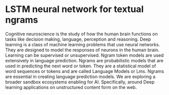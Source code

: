 # LSTM neural network for textual ngrams

Cognitive neuroscience is the study of how the human brain functions on tasks like decision making, language, perception and reasoning. Deep learning is a class of machine learning problems that use neural networks. They are designed to model the responses of neurons in the human brain. Learning can be supervised or unsupervised. Ngram token models are used extensively in language prediction. Ngrams are probabilistic models that are used in predicting the next word or token. They are a statistical model of word sequences or tokens and are called Language Models or Lms. Ngrams are essential in creating language prediction models. We are exploring a broader sandbox ecosystems enabling for AI. Specifically, around Deep learning applications on unstructured content form on the web.

